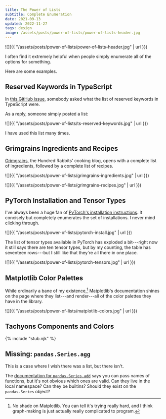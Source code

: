 ```yaml
---
title: The Power of Lists
subtitle: Complete Enumeration
date: 2021-09-13
updated: 2022-11-27
tags: design
image: /assets/posts/power-of-lists/power-of-lists-header.jpg
---
```


![]({{ "/assets/posts/power-of-lists/power-of-lists-header.jpg" | url }})

I often find it extremely helpful when people simply enumerate all of the options for something.

Here are some examples.


## Reserved Keywords in TypeScript

In [this GitHub issue](https://github.com/microsoft/TypeScript/issues/2536), somebody asked what the list of reserved keywords in TypeScript were.

As a reply, someone simply posted a list:

![]({{ "/assets/posts/power-of-lists/ts-reserved-keywords.jpg" | url }})

I have used this list many times.


## Grimgrains Ingredients and Recipes

[Grimgrains](https://grimgrains.com/), the Hundred Rabbits' cooking blog, opens with a complete list of ingredients, followed by a complete list of recipes.

![]({{ "/assets/posts/power-of-lists/grimgrains-ingredients.jpg" | url }})

![]({{ "/assets/posts/power-of-lists/grimgrains-recipes.jpg" | url }})


## PyTorch Installation and Tensor Types

I've always been a huge fan of [PyTorch's installation instructions](https://pytorch.org/). It concisely but completely enumerates the set of installations. I never mind clicking through.

![]({{ "/assets/posts/power-of-lists/pytorch-install.jpg" | url }})

The list of tensor types available in PyTorch has exploded a bit---right now it still says there are ten tensor types, but by my counting, the table has seventeen rows---but I still like that they're all there in one place.

![]({{ "/assets/posts/power-of-lists/pytorch-tensors.jpg" | url }})


## Matplotlib Color Palettes

While ordinarily a bane of my existence,[^graphing] Matplotlib's documentation shines on the page where they list---and render---all of the color palettes they have in the library.

[^graphing]: No shade on Matplotlib. You can tell it's trying really hard, and I think graph-making is just actually really complicated to program.

![]({{ "/assets/posts/power-of-lists/matplotlib-colors.jpg" | url }})


## Tachyons Components and Colors

{% include "stub.njk" %}

## Missing: `pandas.Series.agg`

This is a case where I wish there was a list, but there isn't.

The [documentation for `pandas.Series.add`](https://pandas.pydata.org/pandas-docs/stable/reference/api/pandas.Series.agg.html) says you can pass names of functions, but it's not obvious which ones are valid. Can they live in the local namespace? Can they be builtins? Should they exist on the `pandas.Series` object?

